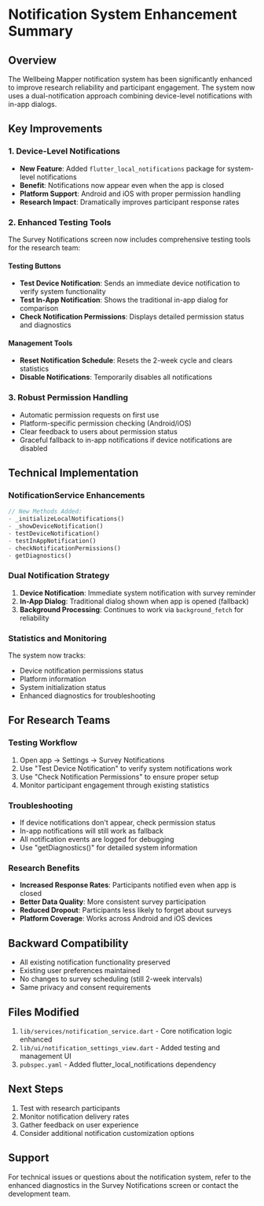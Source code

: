 # Notification System Enhancement Summary

## Overview
The Wellbeing Mapper notification system has been significantly enhanced to improve research reliability and participant engagement. The system now uses a dual-notification approach combining device-level notifications with in-app dialogs.

## Key Improvements

### 1. Device-Level Notifications
- **New Feature**: Added `flutter_local_notifications` package for system-level notifications
- **Benefit**: Notifications now appear even when the app is closed
- **Platform Support**: Android and iOS with proper permission handling
- **Research Impact**: Dramatically improves participant response rates

### 2. Enhanced Testing Tools
The Survey Notifications screen now includes comprehensive testing tools for the research team:

#### Testing Buttons
- **Test Device Notification**: Sends an immediate device notification to verify system functionality
- **Test In-App Notification**: Shows the traditional in-app dialog for comparison
- **Check Notification Permissions**: Displays detailed permission status and diagnostics

#### Management Tools
- **Reset Notification Schedule**: Resets the 2-week cycle and clears statistics
- **Disable Notifications**: Temporarily disables all notifications

### 3. Robust Permission Handling
- Automatic permission requests on first use
- Platform-specific permission checking (Android/iOS)
- Clear feedback to users about permission status
- Graceful fallback to in-app notifications if device notifications are disabled

## Technical Implementation

### NotificationService Enhancements
```dart
// New Methods Added:
- _initializeLocalNotifications()
- _showDeviceNotification()
- testDeviceNotification()
- testInAppNotification()
- checkNotificationPermissions()
- getDiagnostics()
```

### Dual Notification Strategy
1. **Device Notification**: Immediate system notification with survey reminder
2. **In-App Dialog**: Traditional dialog shown when app is opened (fallback)
3. **Background Processing**: Continues to work via `background_fetch` for reliability

### Statistics and Monitoring
The system now tracks:
- Device notification permissions status
- Platform information
- System initialization status
- Enhanced diagnostics for troubleshooting

## For Research Teams

### Testing Workflow
1. Open app → Settings → Survey Notifications
2. Use "Test Device Notification" to verify system notifications work
3. Use "Check Notification Permissions" to ensure proper setup
4. Monitor participant engagement through existing statistics

### Troubleshooting
- If device notifications don't appear, check permission status
- In-app notifications will still work as fallback
- All notification events are logged for debugging
- Use "getDiagnostics()" for detailed system information

### Research Benefits
- **Increased Response Rates**: Participants notified even when app is closed
- **Better Data Quality**: More consistent survey participation
- **Reduced Dropout**: Participants less likely to forget about surveys
- **Platform Coverage**: Works across Android and iOS devices

## Backward Compatibility
- All existing notification functionality preserved
- Existing user preferences maintained
- No changes to survey scheduling (still 2-week intervals)
- Same privacy and consent requirements

## Files Modified
1. `lib/services/notification_service.dart` - Core notification logic enhanced
2. `lib/ui/notification_settings_view.dart` - Added testing and management UI
3. `pubspec.yaml` - Added flutter_local_notifications dependency

## Next Steps
1. Test with research participants
2. Monitor notification delivery rates
3. Gather feedback on user experience
4. Consider additional notification customization options

## Support
For technical issues or questions about the notification system, refer to the enhanced diagnostics in the Survey Notifications screen or contact the development team.
